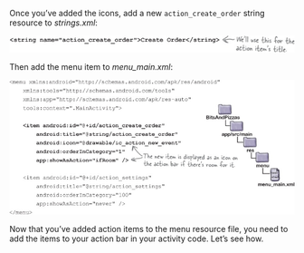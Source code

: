 Once you’ve added the icons, add a new `action_create_order` string resource to *strings.xml*:

![](.guides/img/29.png)

Then add the menu item to *menu_main.xml*:

![](.guides/img/30.png)

Now that you’ve added action items to the menu resource file, you need to add the items to your action bar in your activity code. Let’s see how.